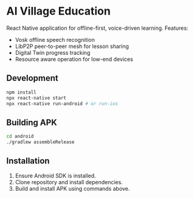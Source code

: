 # AI Village Education

React Native application for offline-first, voice-driven learning. Features:

- Vosk offline speech recognition
- LibP2P peer-to-peer mesh for lesson sharing
- Digital Twin progress tracking
- Resource aware operation for low-end devices

## Development

```bash
npm install
npx react-native start
npx react-native run-android # or run-ios
```

## Building APK

```bash
cd android
./gradlew assembleRelease
```

## Installation

1. Ensure Android SDK is installed.
2. Clone repository and install dependencies.
3. Build and install APK using commands above.
